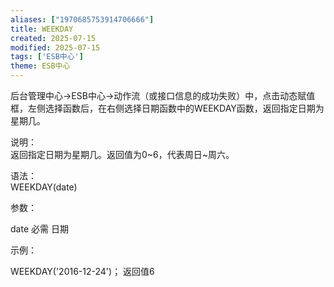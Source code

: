 ```yaml
---
aliases: ["1970685753914706666"]
title: WEEKDAY
created: 2025-07-15
modified: 2025-07-15
tags: ['ESB中心']
theme: ESB中心
---
```


后台管理中心->ESB中心->动作流（或接口信息的成功失败）中，点击动态赋值框，左侧选择函数后，在右侧选择日期函数中的WEEKDAY函数，返回指定日期为星期几。

说明：  
返回指定日期为星期几。返回值为0~6，代表周日~周六。

语法：  
WEEKDAY(date)  

参数：

date 必需 日期

示例：

WEEKDAY('2016-12-24')； 返回值6